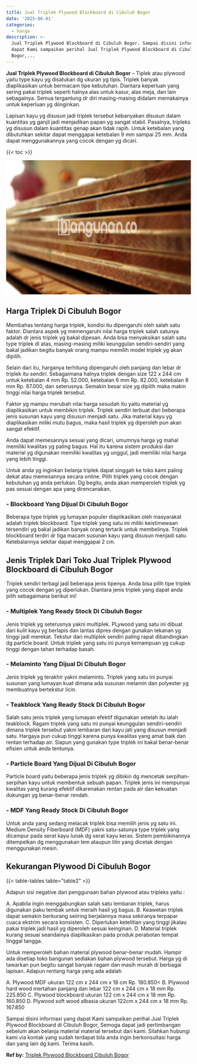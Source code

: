```yaml
---
title: Jual Triplek Plywood Blockboard di Cibuluh Bogor
date: '2025-06-01'
categories:
  - harga
description: >-
  Jual Triplek Plywood Blockboard di Cibuluh Bogor. Sampai disini informasi yang
  dapat Kami sampaikan perihal Jual Triplek Plywood Blockboard di Cibuluh
  Bogor,...
---
```


**Jual Triplek Plywood Blockboard di Cibuluh Bogor** – Tiplek atau plywood yaitu type kayu yg disatukan dg ukuran yg tipis. Triplek banyak diaplikasikan untuk bermacam tipe kebutuhan. Diantara keperluan yang sering pakai triplek seperti halnya alas untuk kasur, alas meja, dan lain sebagainya. Semua tergantung dr diri masing-masing didalam memakainya untuk keperluan yg diinginkan.

Lapisan kayu yg disusun jadi triplek tersebut kebanyakan disusun dalam kuantitas yg ganjil jadi menjadikan papan yg sangat stabil. Pasalnya, tripleks yg disusun dalam kuantitas genap akan tidak rapih. Untuk ketebalan yang dibutuhkan sekitar dapat menggapai ketebalan 9 mm sampai 25 mm. Anda dapat menggunakannya yang cocok dengan yg dicari.

{{< toc >}}

![Jual Triplek Plywood Blockboard di Cibuluh Bogor](/images/jual-triplek-murah-08.png)

## Harga Triplek Di Cibuluh Bogor

Membahas tentang harga triplek, kondisi itu dipengaruhi oleh salah satu faktor. Diantara aspek yg memengaruhi nilai harga triplek salah satunya adalah dr jenis triplek yg bakal dipesan. Anda bisa menyaksikan salah satu type triplek di atas, masing-masing miliki keunggulan sendiri-sendiri yang bakal jadikan begitu banyak orang mampu memilih model triplek yg akan dipilih.

Selain dari itu, harganya terhitung dipengaruhi oleh panjang dan lebar dr triplek itu sendiri. Sebagaimana halnya triplek dengan size 122 x 244 cm untuk ketebalan 4 mm Rp. 52.000, ketebalan 6 mm Rp. 82.000, ketebalan 8 mm Rp. 87.000, dan seterusnya. Semakin besar size yg dipilih maka makin tinggi nilai harga triplek tersebut.

Faktor yg mampu merubah nilai harga sesudah itu yaitu material yg diaplikasikan untuk membikin triplek. Triplek sendiri terbuat dari beberapa jenis susunan kayu yang disusun menjadi satu. Jika material kayu yg diaplikasikan miliki mutu bagus, maka hasil triplek yg diperoleh pun akan sangat efektif.

Anda dapat memesannya sesuai yang dicari, umumnya harga yg mahal memiliki kwalitas yg paling bagus. Hal itu karena sistem produksi dan material yg digunakan memiliki kwalitas yg unggul, jadi memiliki nilai harga yang lebih tinggi.

Untuk anda yg inginkan belanja triplek dapat singgah ke toko kami paling dekat atau memesannya secara online. Pilih triplek yang cocok dengan kebutuhan yg anda perlukan. Dg begitu, anda akan memperoleh triplek yg pas sesuai dengan apa yang direncanakan.

### \- Blockboard Yang Dijual Di Cibuluh Bogor

Beberapa type triplek yg lumayan populer diaplikasikan oleh masyarakat adalah triplek blockboard. Tipe triplek yang satu ini miliki keistimewaan tersendiri yg bakal jadikan banyak orang tertarik untuk membelinya. Triplek blockboard terdiri dr tiga macam susunan kayu yang disusun menjadi satu. Ketebalannya sekitar dapat menggapai 2 cm.

## Jenis Triplek Dari Toko Jual Triplek Plywood Blockboard di Cibuluh Bogor

Triplek sendiri terbagi jadi beberapa jenis tipenya. Anda bisa pilih tipe triplek yang cocok dengan yg diperlukan. Diantara jenis triplek yang dapat anda pilih sebagaimana berikut ini!

### \- Multiplek Yang Ready Stock Di Cibuluh Bogor

Jenis triplek yg seterusnya yakni multiplek. PLywood yang satu ini dibuat dari kulit kayu yg berlapis dan lantas dipres dengan gunakan tekanan yg tinggi jadi merekat. Tekstur dari multiplek sendiri paling rapat dibandingkan dg particle board. Untuk triplek yang satu ini punya kemampuan yg cukup tinggi dengan tahan terhadap basah.

### \- Melaminto Yang Dijual Di Cibuluh Bogor

Jenis triplek yg terakhir yakni melaminto. Triplek yang satu ini punyai susunan yang lumayan kuat dimana ada susunan melamin dan polyester yg membuatnya bertekstur licin.

### \- Teakblock Yang Ready Stock Di Cibuluh Bogor

Salah satu jenis triplek yang lumayan efektif digunakan setelah itu ialah teakblock. Ragam triplek yang satu ini punyai keunggulan sendiri-sendiri dimana triplek tersebut yakni lembaran dari kayu jati yang disusun menjadi satu. Hargaya pun cukup tinggi karena punya kwalitas yang amat baik dan rentan terhadap air. Siapun yang gunakan type triplek ini bakal benar-benar efisien untuk anda tentunya.

### \- Particle Board Yang Dijual Di Cibuluh Bogor

Particle board yaitu beberapa jenis triplek yg dibikin dg mencetak serpihan-serpihan kayu untuk membentuk sebuah papan. Triplek jenis ini mempunyai kwalitas yang kurang efektif dikarenakan rentan pada air dan kekuatan dukungan yg benar-benar rendah.

### \- MDF Yang Ready Stock Di Cibuluh Bogor

Untuk anda yang sedang melacak triplek bisa memilih jenis yg satu ini. Medium Density Fiberboard (MDF) yakni satu-satunya type triplek yang dicampur pada serat kayu lunak dg serat kayu keras. Sistem pembikinannya ditempelkan dg menggunakan lem ataupun lilin yang dicetak dengan menggunakan mesin.

## Kekurangan Plywood Di Cibuluh Bogor

{{< table-tables table="table2" >}}

Adapun sisi negative dari penggunaan bahan plywood atau tripleks yaitu :

A. Apabila ingin menggabungkan salah satu lembaran triplek, harus digunakan paku tembak untuk meraih hasil yg bagus. B. Keawetan triplek dapat semakin berkurang seiiring berjalannya masa sekiranya terpapar cuaca ekstrim secara konsisten. C. Diperlukan ketelitian yang tinggi jikalau pakai triplek jadi hasil yg diperoleh sesuai keinginan. D. Material triplek kurang sesuai seandainya diaplikasikan pada produk perabotan tempat tinggal tangga.

Untuk memperoleh bahan material plywood benar-benar mudah. Hampir ada disetiap toko bangunan sediakan bahan plywood tersebut. Harga yg di tawarkan pun begitu sangat banyak ragam dan masih murah di berbagai lapisan. Adapun rentang harga yang ada adalah

A. Plywood MDF ukuran 122 cm x 244 cm x 18 cm Rp. 180.850< B. Plywood hard wood mertahan panjang dan lebar 122 cm x 244 cm x 18 mm Rp. 225.850 C. Plywood blockboard ukuran 122 cm x 244 cm x 18 mm Rp. 160.850 D. Plywood soft wood albasia ukuran 122cm x 244 cm x 18 mm Rp. 167.850

Sampai disini informasi yang dapat Kami sampaikan perihal Jual Triplek Plywood Blockboard di Cibuluh Bogor, Semoga dapat jadi pertimbangan sebelum akan belanja material material tersebut dari kami. Silahkan hubungi kami via kontak yang sudah terdapat bila anda ingin berkonsultasi harga dan yang lain dg kami. Terima kasih.

**Ref by:** [Triplek Plywood Blockboard Cibuluh Bogor](https://id.wikipedia.org/wiki/Triplek)

